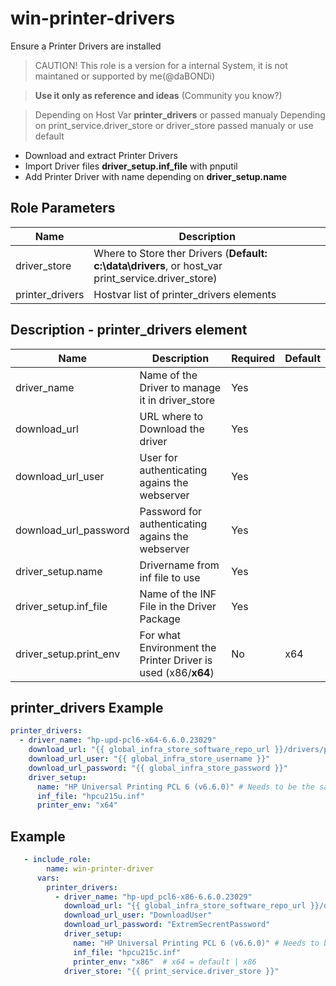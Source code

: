 # win-printer-drivers

Ensure a Printer Drivers are installed

> CAUTION! This role is a version for a internal System, it is not maintaned or supported by me(@daBONDi)

> **Use it only as reference and ideas** (Community you know?)

> Depending on Host Var **printer_drivers** or passed manualy
> Depending on print_service.driver_store or driver_store passed manualy or use default

- Download and extract Printer Drivers
- Import Driver files **driver_setup.inf_file** with pnputil
- Add Printer Driver with name depending on **driver_setup.name**

## Role Parameters

| Name            | Description                                                                                        |
| --------------- | -------------------------------------------------------------------------------------------------- |
| driver_store    | Where to Store ther Drivers (**Default: c:\data\drivers**, or host_var print_service.driver_store) |
| printer_drivers | Hostvar list of printer_drivers elements                                                           |

## Description - printer_drivers element

| Name                    | Description                                                     | Required | Default    |
| ----------------------- | --------------------------------------------------------------- | -------- | ---------- |
| driver_name             | Name of the Driver to manage it in driver_store                 | Yes      |            |
| download_url            | URL where to Download the driver                                | Yes      |            |
| download_url_user       | User for authenticating agains the webserver                    | Yes      |            |
| download_url_password   | Password for authenticating agains the webserver                | Yes      |            |
| driver_setup.name       | Drivername from inf file to use                                 | Yes      |            |
| driver_setup.inf_file   | Name of the INF File in the Driver Package                      | Yes      |            |
| driver_setup.print_env  | For what Environment the Printer Driver is used (x86/**x64**)   | No       | x64        |

## printer_drivers Example

```yaml
printer_drivers:
  - driver_name: "hp-upd-pcl6-x64-6.6.0.23029"
    download_url: "{{ global_infra_store_software_repo_url }}/drivers/printer/hp-upd-pcl6-x64-6.6.0.23029.zip"
    download_url_user: "{{ global_infra_store_username }}"
    download_url_password: "{{ global_infra_store_password }}"
    driver_setup:
      name: "HP Universal Printing PCL 6 (v6.6.0)" # Needs to be the same name as in inf file present
      inf_file: "hpcu215u.inf"
      printer_env: "x64"
```

## Example

```yaml
   - include_role:
        name: win-printer-driver
      vars:
        printer_drivers:
          - driver_name: "hp-upd_pcl6-x86-6.6.0.23029"
            download_url: "{{ global_infra_store_software_repo_url }}/drivers/printer/hp-upd_pcl6-x86-6.6.0.23029.zip"
            download_url_user: "DownloadUser"
            download_url_password: "ExtremSecrentPassword"
            driver_setup: 
              name: "HP Universal Printing PCL 6 (v6.6.0)" # Needs to be the same name as in inf file present
              inf_file: "hpcu215c.inf"
              printer_env: "x86"  # x64 = default | x86
            driver_store: "{{ print_service.driver_store }}"
```